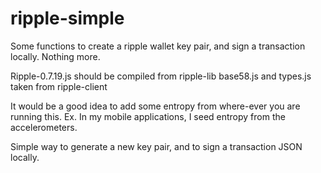 ripple-simple
=============

Some functions to create a ripple wallet key pair, and sign a transaction locally. Nothing more.

Ripple-0.7.19.js should be compiled from ripple-lib
base58.js and types.js taken from ripple-client

It would be a good idea to add some entropy from where-ever you are running this.
Ex. In my mobile applications, I seed entropy from the accelerometers.

Simple way to generate a new key pair, and to sign a transaction JSON locally.
